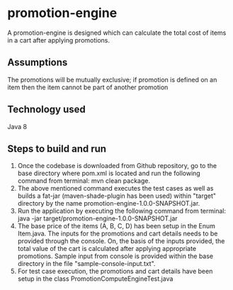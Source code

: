 # promotion-engine

A promotion-engine is designed which can calculate the total cost of items in a cart after applying promotions.

## Assumptions
The promotions will be mutually exclusive; if promotion is defined on an item then the item cannot be part of another promotion

## Technology used
Java 8

## Steps to build and run
1.	Once the codebase is downloaded from Github repository, go to the base directory where pom.xml is located and run the following command from terminal: mvn clean package.
2.	The above mentioned command executes the test cases as well as builds a fat-jar (maven-shade-plugin has been used) within "target" directory by the name promotion-engine-1.0.0-SNAPSHOT.jar.
3.	Run the application by executing the following command from terminal: java -jar target/promotion-engine-1.0.0-SNAPSHOT.jar
4. The base price of the items (A, B, C, D) has been setup in the Enum Item.java. The inputs for the promotions and cart details needs to be provided through the console. On, the basis of the inputs provided, the total value of the cart is calculated after applying appropriate promotions. Sample input from console is provided within the base directory in the file "sample-console-input.txt".
5. For test case execution, the promotions and cart details have been setup in the class PromotionComputeEngineTest.java



